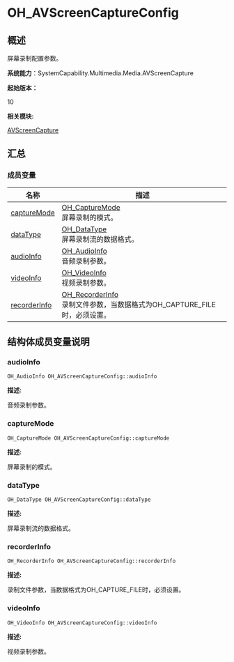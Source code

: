 # OH_AVScreenCaptureConfig


## 概述

屏幕录制配置参数。

**系统能力**：SystemCapability.Multimedia.Media.AVScreenCapture

**起始版本：**

10

**相关模块:**

[AVScreenCapture](_a_v_screen_capture.md)


## 汇总


### 成员变量

| 名称 | 描述 | 
| -------- | -------- |
| [captureMode](#capturemode) | [OH_CaptureMode](_a_v_screen_capture.md#oh_capturemode)<br/>屏幕录制的模式。 | 
| [dataType](#datatype) | [OH_DataType](_a_v_screen_capture.md#oh_datatype)<br/>屏幕录制流的数据格式。 | 
| [audioInfo](#audioinfo) | [OH_AudioInfo](_o_h___audio_info.md)<br/>音频录制参数。 | 
| [videoInfo](#videoinfo) | [OH_VideoInfo](_o_h___video_info.md)<br/>视频录制参数。 | 
| [recorderInfo](#recorderinfo) | [OH_RecorderInfo](_o_h___recorder_info.md)<br/>录制文件参数，当数据格式为OH_CAPTURE_FILE时，必须设置。 | 


## 结构体成员变量说明


### audioInfo

```
OH_AudioInfo OH_AVScreenCaptureConfig::audioInfo
```

**描述:**

音频录制参数。


### captureMode

```
OH_CaptureMode OH_AVScreenCaptureConfig::captureMode
```

**描述:**

屏幕录制的模式。


### dataType

```
OH_DataType OH_AVScreenCaptureConfig::dataType
```

**描述:**

屏幕录制流的数据格式。


### recorderInfo

```
OH_RecorderInfo OH_AVScreenCaptureConfig::recorderInfo
```

**描述:**

录制文件参数，当数据格式为OH_CAPTURE_FILE时，必须设置。


### videoInfo

```
OH_VideoInfo OH_AVScreenCaptureConfig::videoInfo
```

**描述:**

视频录制参数。

